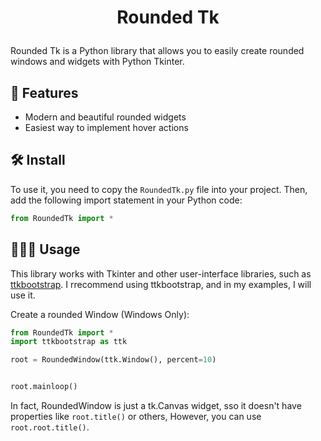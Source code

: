 # <p align="center">Rounded Tk</p>

Rounded Tk is a Python library that allows you to easily create rounded windows and widgets with Python Tkinter.

## 🧐 Features    
- Modern and beautiful rounded widgets
- Easiest way to implement hover actions

## 🛠️ Install
To use it, you need to copy the `RoundedTk.py` file into your project. Then, add the following import statement in your Python code:

```python
from RoundedTk import *
```


## 🧑🏻‍💻 Usage

This library works with Tkinter and other user-interface libraries, such as [ttkbootstrap](https://github.com/israel-dryer/ttkbootstrap). I rrecommend using ttkbootstrap, and in my examples, I will use it.




Create a rounded Window (Windows Only):


```python
from RoundedTk import *
import ttkbootstrap as ttk

root = RoundedWindow(ttk.Window(), percent=10)


root.mainloop()
```


In fact, RoundedWindow is just a tk.Canvas widget, sso it doesn't have properties like ```root.title()``` or others, However, you can use  ```root.root.title()```.
        
